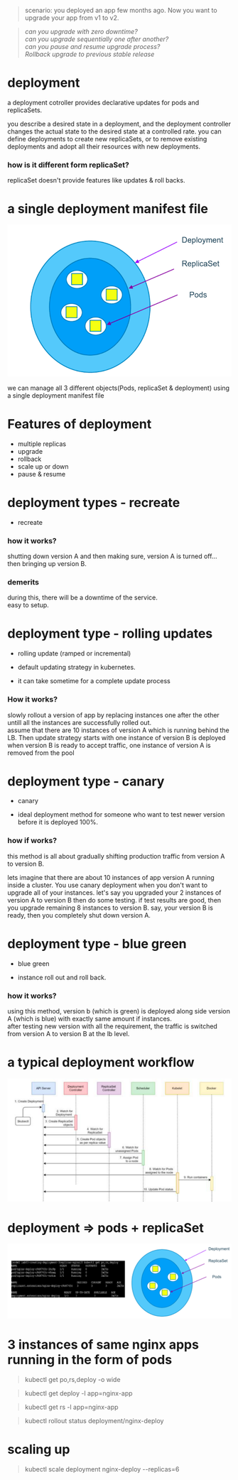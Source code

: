 > scenario: you deployed an app few months ago. Now you want to upgrade your app from v1 to v2.

> _can you upgrade with zero downtime?_  
> _can you upgrade sequentially one after another?_  
> _can you pause and resume upgrade process?_  
> _Rollback upgrade to previous stable release_

# deployment

a deployment cotroller provides declarative updates for pods and replicaSets.

you describe a desired state in a deployment, and the deployment controller changes the actual state to the desired state at a controlled rate. you can define deployments to create new replicaSets, or to remove existing deployments and adopt all their resources with new deployments.

### **how is it different form replicaSet?**

replicaSet doesn't provide features like updates & roll backs.

# a single deployment manifest file

![deployment](../asset/deployment.png)

we can manage all 3 different objects(Pods, replicaSet & deployment) using a single deployment manifest file

# Features of deployment

- multiple replicas
- upgrade
- rollback
- scale up or down
- pause & resume

# deployment types - recreate

- recreate

### **how it works?**

shutting down version A and then making sure, version A is turned off... then bringing up version B.

### demerits

during this, there will be a downtime of the service.  
easy to setup.

# deployment type - rolling updates

- rolling update (ramped or incremental)

- default updating strategy in kubernetes.
- it can take sometime for a complete update process

### How it works?

slowly rollout a version of app by replacing instances one after the other untill all the instances are successfully rolled out.  
assume that there are 10 instances of version A which is running behind the LB. Then update strategy starts with one instance of version B is deployed when version B is ready to accept traffic, one instance of version A is removed from the pool

# deployment type - canary

- canary

- ideal deployment method for someone who want to test newer version before it is deployed 100%.

### how if works?

this method is all about gradually shifting production traffic from version A to version B.

lets imagine that there are about 10 instances of app version A running inside a cluster. You use canary deployment when you don't want to upgrade all of your instances. let's say you upgraded your 2 instances of version A to version B then do some testing. if test results are good, then you upgrade remaining 8 instances to version B. say, your version B is ready, then you completely shut down version A.

# deployment type - blue green

- blue green

- instance roll out and roll back.

### how it works?

using this method, version b (which is green) is deployed along side version A (which is blue) with exactly same amount if instances.  
after testing new version with all the requirement, the traffic is switched from version A to version B at the lb level.

# a typical deployment workflow

![deployment workflow](../asset/deploymentWorkflow.png)

# deployment => pods + replicaSet

![deployment](../asset/deploymnet.png)

# 3 instances of same nginx apps running in the form of pods

> kubectl get po,rs,deploy -o wide

> kubectl get deploy -l app=nginx-app

> kubectl get rs -l app=nginx-app

> kubectl rollout status deployment/nginx-deploy

# scaling up

> kubectl scale deployment nginx-deploy --replicas=6
